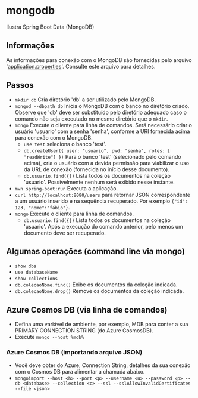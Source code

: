 # mongodb
Ilustra Spring Boot Data (MongoDB)

## Informações
As informações para conexão com o MongoDB são fornecidas pelo arquivo 
'[application.properties](src/main/resources/application.properties)'. 
Consulte este arquivo para detalhes.

## Passos
- ```mkdir db``` Cria diretório 'db' a ser utilizado pelo MongoDB.
- ```mongod --dbpath db``` Inicia o MongoDB com o banco no diretório 
criado. Observe que 'db' deve ser substituído pelo diretório adequado caso
o comando não seja executado no mesmo diretório que o ```mkdir```.
- ```mongo``` Execute o cliente para linha de comandos. Será necessário criar
o usuário 'usuario' com a senha 'senha', conforme a URI fornecida acima para 
conexão com o MongoDB.
  - ```use test``` seleciona o banco 'test'.
  - ```db.createUser({ user: "usuario", pwd: "senha", roles: [ "readWrite"] })```
  Para o banco 'test' (selecionado pelo comando acima), cria o usuário com 
  a devida permissão para viabilizar o uso da URL de conexão (fornecida no início desse documento).
  - ```db.usuario.find({})``` Lista todos os documentos na coleção 'usuario'. Possivelmente
  nenhum será exibido nesse instante.
- ```mvn spring-boot:run``` Executa a aplicação.
- ```curl http://localhost:8080/users``` para retornar JSON 
correspondente a um usuário inserido e na sequência recuperado. Por 
exemplo ```{"id": 123, "nome":"fábio"}```.
- ```mongo``` Execute o cliente para linha de comandos.
  - ```db.usuario.find({})``` Lista todos os documentos na coleção 'usuario'. Após a execução
  do comando anterior, pelo menos um documento deve ser recuperado.
  
## Algumas operações (command line via mongo)

- ```show dbs```
- ```use databaseName```
- ```show collections```
- ```db.colecaoNome.find()``` Exibe os documentos da coleção indicada.
- ```db.colecaoNome.drop()``` Remove os documentos da coleção indicada.

## Azure Cosmos DB (via linha de comandos)
- Defina uma variável de ambiente, por exemplo, MDB para conter a sua PRIMARY CONNECTION STRING (do Azure CosmosDB).
- Execute `mongo --host %mdb%`

### Azure Cosmos DB (importando arquivo JSON)
- Você deve obter do Azure, Connection String, detalhes da sua conexão com o Cosmos DB para alimentar a chamada abaixo.
- `mongoimport --host <h> --port <p> --username <u> --password <p> --db <database> --collection <c> --ssl --sslAllowInvalidCertificates --file <json>`



